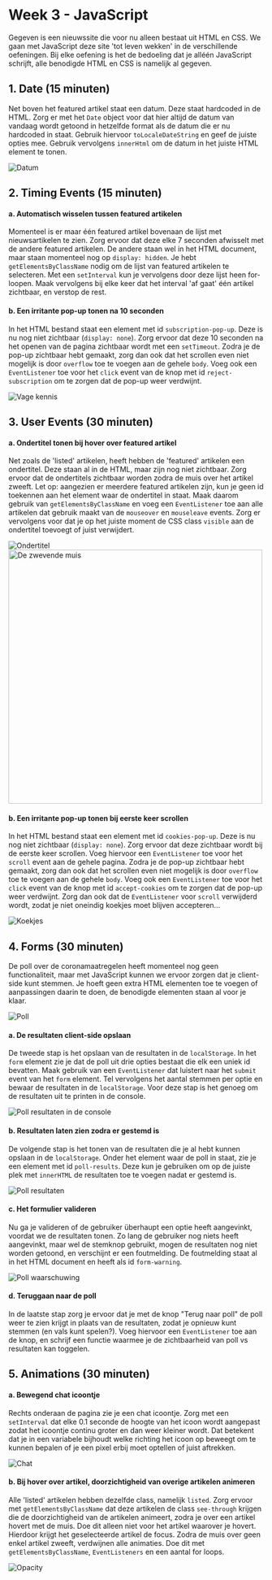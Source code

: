 # Week 3 - JavaScript
Gegeven is een nieuwssite die voor nu alleen bestaat uit HTML en CSS. We gaan met JavaScript deze site 'tot leven wekken' in de verschillende oefeningen. Bij elke oefening is het de bedoeling dat je alléén JavaScript schrijft, alle benodigde HTML en CSS is namelijk al gegeven.

## 1. Date (15 minuten)
Net boven het featured artikel staat een datum. Deze staat hardcoded in de HTML. Zorg er met het `Date` object voor dat hier altijd de datum van vandaag wordt getoond in hetzelfde format als de datum die er nu hardcoded in staat. Gebruik hiervoor `toLocaleDateString` en geef de juiste opties mee. Gebruik vervolgens `innerHtml` om de datum in het juiste HTML element te tonen.

![Datum](datum.PNG)

## 2. Timing Events (15 minuten)

#### a. Automatisch wisselen tussen featured artikelen
Momenteel is er maar één featured artikel bovenaan de lijst met nieuwsartikelen te zien. Zorg ervoor dat deze elke 7 seconden afwisselt met de andere featured artikelen. De andere staan wel in het HTML document, maar staan momenteel nog op `display: hidden`. Je hebt `getElementsByClassName` nodig om de lijst van featured artikelen te selecteren. Met een `setInterval` kun je vervolgens door deze lijst heen for-loopen. Maak vervolgens bij elke keer dat het interval 'af gaat' één artikel zichtbaar, en verstop de rest.

#### b. Een irritante pop-up tonen na 10 seconden
In het HTML bestand staat een element met id `subscription-pop-up`. Deze is nu nog niet zichtbaar (`display: none`). Zorg ervoor dat deze 10 seconden na het openen van de pagina zichtbaar wordt met een `setTimeout`. Zodra je de pop-up zichtbaar hebt gemaakt, zorg dan ook dat het scrollen even niet mogelijk is door `overflow` toe te voegen aan de gehele `body`. Voeg ook een `EventListener` toe voor het `click` event van de knop met id `reject-subscription` om te zorgen dat de pop-up weer verdwijnt.

![Vage kennis](vage-kennis.png)

## 3. User Events (30 minuten)

#### a. Ondertitel tonen bij hover over featured artikel
Net zoals de 'listed' artikelen, heeft hebben de 'featured' artikelen een ondertitel. Deze staan al in de HTML, maar zijn nog niet zichtbaar. Zorg ervoor dat de ondertitels zichtbaar worden zodra de muis over het artikel zweeft. Let op: aangezien er meerdere featured artikelen zijn, kun je geen id toekennen aan het element waar de ondertitel in staat. Maak daarom gebruik van `getElementsByClassName` en voeg een `EventListener` toe aan alle artikelen dat gebruik maakt van de `mouseover` en `mouseleave` events. Zorg er vervolgens voor dat je op het juiste moment de CSS class `visible` aan de ondertitel toevoegt of juist verwijdert.

![Ondertitel](week3-ondertitel.PNG) <img src="zwevende-muis.PNG" alt="De zwevende muis" width="500">

#### b. Een irritante pop-up tonen bij eerste keer scrollen
In het HTML bestand staat een element met id `cookies-pop-up`. Deze is nu nog niet zichtbaar (`display: none`). Zorg ervoor dat deze zichtbaar wordt bij de eerste keer scrollen. Voeg hiervoor een `EventListener` toe voor het `scroll` event aan de gehele pagina. Zodra je de pop-up zichtbaar hebt gemaakt, zorg dan ook dat het scrollen even niet mogelijk is door `overflow` toe te voegen aan de gehele `body`. Voeg ook een `EventListener` toe voor het `click` event van de knop met id `accept-cookies` om te zorgen dat de pop-up weer verdwijnt. Zorg dan ook dat de `EventListener` voor `scroll` verwijderd wordt, zodat je niet oneindig koekjes moet blijven accepteren...

![Koekjes](koekjes.png)

## 4. Forms (30 minuten)
De poll over de coronamaatregelen heeft momenteel nog geen functionaliteit, maar met JavaScript kunnen we ervoor zorgen dat je client-side kunt stemmen. Je hoeft geen extra HTML elementen toe te voegen of aanpassingen daarin te doen, de benodigde elementen staan al voor je klaar.

![Poll](week3-poll.PNG)

#### a. De resultaten client-side opslaan
De tweede stap is het opslaan van de resultaten in de `localStorage`. In het `form` element zie je dat de poll uit drie opties bestaat die elk een uniek id bevatten. Maak gebruik van een `EventListener` dat luistert naar het `submit` event van het `form` element. Tel vervolgens het aantal stemmen per optie en bewaar de resultaten in de `localStorage`. Voor deze stap is het genoeg om de resultaten uit te printen in de console. 

![Poll resultaten in de console](week3-poll-resultaten-console.PNG)

#### b. Resultaten laten zien zodra er gestemd is
De volgende stap is het tonen van de resultaten die je al hebt kunnen opslaan in de `localStorage`. Onder het element waar de poll in staat, zie je een element met id `poll-results`. Deze kun je gebruiken om op de juiste plek met `innerHTML` de resultaten toe te voegen nadat er gestemd is. 

![Poll resultaten](week3-poll-resultaten.PNG)

#### c. Het formulier valideren
Nu ga je valideren of de gebruiker überhaupt een optie heeft aangevinkt, voordat we de resultaten tonen. Zo lang de gebruiker nog niets heeft aangevinkt, maar wel de stemknop gebruikt, mogen de resultaten nog niet worden getoond, en verschijnt er een foutmelding. De foutmelding staat al in het HTML document en heeft als id `form-warning`. 

![Poll waarschuwing](poll-warning.PNG)

#### d. Teruggaan naar de poll
In de laatste stap zorg je ervoor dat je met de knop "Terug naar poll" de poll weer te zien krijgt in plaats van de resultaten, zodat je opnieuw kunt stemmen (en vals kunt spelen?). Voeg hiervoor een `EventListener` toe aan de knop, en schrijf een functie waarmee je de zichtbaarheid van poll vs resultaten kan toggelen.


## 5. Animations (30 minuten)

#### a. Bewegend chat icoontje
Rechts onderaan de pagina zie je een chat icoontje. Zorg met een `setInterval` dat elke 0.1 seconde de hoogte van het icoon wordt aangepast zodat het icoontje continu groter en dan weer kleiner wordt. Dat betekent dat je in een variabele bijhoudt welke richting het icoon op beweegt om te kunnen bepalen of je een pixel erbij moet optellen of juist aftrekken.

![Chat](chat.PNG)

#### b. Bij hover over artikel, doorzichtigheid van overige artikelen animeren
Alle 'listed' artikelen hebben dezelfde class, namelijk `listed`. Zorg ervoor met `getElementsByClassName` dat deze artikelen de class `see-through` krijgen die de doorzichtigheid van de artikelen animeert, zodra je over een artikel hovert met de muis. Doe dit alleen niet voor het artikel waarover je hovert. Hierdoor krijgt het geselecteerde artikel de focus. Zodra de muis over geen enkel artikel zweeft, verdwijnen alle animaties. Doe dit met `getElementsByClassName`, `EventListeners` en een aantal for loops.

![Opacity](opacity.PNG)

